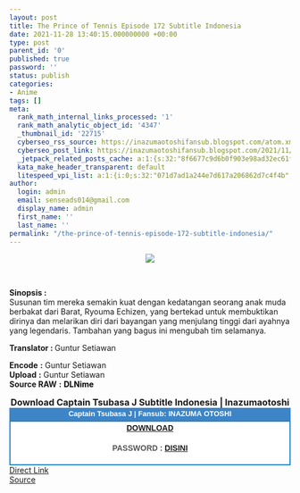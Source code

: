 ```yaml
---
layout: post
title: The Prince of Tennis Episode 172 Subtitle Indonesia
date: 2021-11-28 13:40:15.000000000 +00:00
type: post
parent_id: '0'
published: true
password: ''
status: publish
categories:
- Anime
tags: []
meta:
  rank_math_internal_links_processed: '1'
  rank_math_analytic_object_id: '4347'
  _thumbnail_id: '22715'
  cyberseo_rss_source: https://inazumaotoshifansub.blogspot.com/atom.xml?start-index=1
  cyberseo_post_link: https://inazumaotoshifansub.blogspot.com/2021/11/the-prince-of-tennis-episode-172.html
  _jetpack_related_posts_cache: a:1:{s:32:"8f6677c9d6b0f903e98ad32ec61f8deb";a:2:{s:7:"expires";i:1645147210;s:7:"payload";a:3:{i:0;a:1:{s:2:"id";i:22716;}i:1;a:1:{s:2:"id";i:22726;}i:2;a:1:{s:2:"id";i:22728;}}}}
  kata_make_header_transparent: default
  litespeed_vpi_list: a:1:{i:0;s:32:"071d7ad1a244e7d617a206862d7c4f4b";}
author:
  login: admin
  email: senseads014@gmail.com
  display_name: admin
  first_name: ''
  last_name: ''
permalink: "/the-prince-of-tennis-episode-172-subtitle-indonesia/"
---
```

<div><span face="&quot;trebuchet ms&quot; , sans-serif" />
<div class="separator" style="clear: both; text-align: center;"><a href="https://1.bp.blogspot.com/-dICbxOJuz0g/YaOGp4RdRaI/AAAAAAAAIk4/E2Lt9J5diV8UwGE4nguItAMZ3ncYSmvdgCLcBGAsYHQ/s450/PoT-172.png" imageanchor="1" style="margin-left: 1em; margin-right: 1em;"><img border="0" data-original-height="269" data-original-width="450" src="{{ site.baseurl }}/assets/2021/11/PoT-172.png" /></a></div>
<p><b><br /></b></div>
<p><span face="&quot;trebuchet ms&quot; , sans-serif"><b>Sinopsis :</b> </span><br /><span face="&quot;trebuchet ms&quot; , sans-serif">Susunan tim mereka semakin kuat dengan kedatangan seorang anak muda berbakat dari Barat, Ryouma Echizen, yang bertekad untuk membuktikan dirinya dan melarikan diri dari bayangan yang menjulang tinggi dari ayahnya yang legendaris. Tambahan yang bagus ini mengubah tim selamanya.</span>
<div style="text-align: left;"></div>
<p><b>Translator : </b>Guntur Setiawan
<div style="text-align: left;"><span face="&quot;trebuchet ms&quot; , sans-serif"><b>Encode</b> <b>:</b> Guntur Setiawan</span></div>
<div style="text-align: left;"><span face="&quot;trebuchet ms&quot; , sans-serif"><b>Upload</b> <b>:</b> Guntur Setiawan</span></div>
<div style="text-align: left;"><span face="&quot;trebuchet ms&quot; , sans-serif"><b>Source RAW</b> <b>:</b> <b><span style="color: black;">DLNime</span></b> </span></p>
<p></div>
<div style="text-align: center;"><span face="&quot;trebuchet ms&quot; , sans-serif" style="font-size: medium;"><b>Download Captain Tsubasa J Subtitle Indonesia | Inazumaotoshi</b></span></div>
<div style="color: #555555; margin: 0px; padding: 0px;">
<div align="center" style="background-color: #3d85c6; color: #339999; font-family: Arial, Geneva, sans-serif; line-height: 18.1875px; margin: 0px; padding: 2px;">
<div style="margin: 0px; padding: 0px;">
<div style="margin: 0px; padding: 0px;">
<div style="margin: 0px; padding: 0px;">
<div style="margin: 0px; padding: 0px;">
<div style="margin: 0px; padding: 0px;">
<div style="margin: 0px; padding: 0px;">
<div style="margin: 0px; padding: 0px;"><span style="font-size: small;"><b style="margin: 0px; padding: 0px;"><span class="Apple-style-span" face="&quot;trebuchet ms&quot; , sans-serif" style="margin: 0px; padding: 0px;"><span style="color: white; margin: 0px; padding: 0px;">Captain Tsubasa J | Fansub: INAZUMA&nbsp;</span></span></b><b style="margin: 0px; padding: 0px;"><span class="Apple-style-span" face="&quot;trebuchet ms&quot; , sans-serif" style="margin: 0px; padding: 0px;"><span style="color: white; margin: 0px; padding: 0px;">OTOSHI</span></span></b></span></div>
</div>
</div>
</div>
</div>
</div>
</div>
</div>
<div style="background-color: white; border: 2px solid rgb(31, 133, 198); font-family: Arial, Geneva, sans-serif; line-height: 18.1875px; margin: 0px; padding: 2px; text-align: justify;">
<div style="font-family: Arial, Helvetica, sans-serif; margin: 0px; padding: 0px; text-align: center;">
<div style="margin: 0px; padding: 0px;">
<div style="margin: 0px; padding: 0px;">
<div style="margin: 0px; padding: 0px;">
<div style="margin: 0px; padding: 0px;">
<div style="margin: 0px; padding: 0px;">
<div style="margin: 0px; padding: 0px;">
<div style="margin: 0px; padding: 0px;"><b style="margin: 0px; padding: 0px;"><a href="https://ouo.io/dOuKIqJ" target="_blank" rel="noopener">DOWNLOAD</a></b></div>
<div style="margin: 0px; padding: 0px;"><b><br /></b></div>
<div style="margin: 0px; padding: 0px;"><b>PASSWORD : <a href="https://trakteer.id/inazumaotoshi/showcase/password-prince-of-tennis-episode-171-172-zNQiw" target="_blank" rel="noopener">DISINI</a><br /></b><b style="margin: 0px; padding: 0px;"><br /></b></div>
</div>
</div>
</div>
</div>
</div>
</div>
</div>
</div>
</div>
<link rel="stylesheet" href="https://cdnjs.cloudflare.com/ajax/libs/font-awesome/4.7.0/css/font-awesome.min.css" />
<div class="divbtn"> <a href="https://handymansurrender.com/fihup8buzv?key=94550f7ce39444073321dde3b8782f97" class="btn"><i class="fa fa-download"></i> Direct Link</a> <br /><a href="https://inazumaotoshifansub.blogspot.com/2021/11/the-prince-of-tennis-episode-172.html">Source</a> </div>
